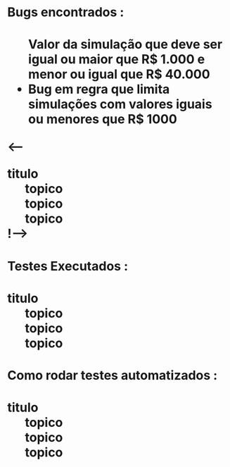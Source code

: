 <h1>Bugs encontrados :<h1>
 
<ul>Valor da simulação que deve ser igual ou maior que R$ 1.000 e menor ou igual que R$ 40.000
  <li>Bug em regra que limita simulações com valores iguais ou menores que R$ 1000</li>
</ul>  

<--
<dt> titulo</dt>
  <dd> topico</dd>
  <dd> topico</dd>
  <dd> topico</dd>
</dl>
!-->
<h1>Testes Executados :<h1>
<dt> titulo</dt>
  <dd> topico</dd>
  <dd> topico</dd>
  <dd> topico</dd>
</dl>

<h1>Como rodar testes automatizados :<h1>

<dt> titulo</dt>
  <dd> topico</dd>
  <dd> topico</dd>
  <dd> topico</dd>
</dl>
